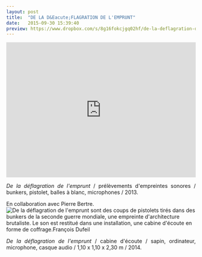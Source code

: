 ```yaml
---
layout: post
title:  "DE LA D&Eacute;FLAGRATION DE L'EMPRUNT"
date:   2015-09-30 15:39:40
preview: https://www.dropbox.com/s/8g16fokcjgq02hf/de-la-deflagration-de-l%27emprunt-preview.jpg?raw=1
---
```


<iframe src="https://player.vimeo.com/video/205879083" width="100%" height="360" frameborder="0" webkitallowfullscreen mozallowfullscreen allowfullscreen></iframe>

<p style="text-align:justify">
<span style="font-style: italic;">De la d&eacute;flagration de l'emprunt</span> / pr&eacute;l&egrave;vements d'empreintes sonores / bunkers, pistolet, balles &agrave; blanc, microphones / 2013.
</p>
En collaboration avec Pierre Bertre.

<img src="https://www.dropbox.com/s/6wy3tn08zi6pzo9/de-la-deflagration-de-l%27emprunt.jpg?raw=1" alt="De la d&eacute;flagration de l'emprunt sont des coups de pistolets tir&eacute;s dans des bunkers de la seconde guerre mondiale, une empreinte d'architecture brutaliste. Le son est restitu&eacute; dans une installation, une cabine d'&eacute;coute en forme de coffrage.Fran&ccedil;ois Dufeil">

<p style="text-align:justify">
<span style="font-style: italic;">De la d&eacute;flagration de l'emprunt</span> / cabine d'&eacute;coute / sapin, ordinateur, microphone, casque audio / 1,10 x 1,10 x 2,30 m / 2014.
</p>


